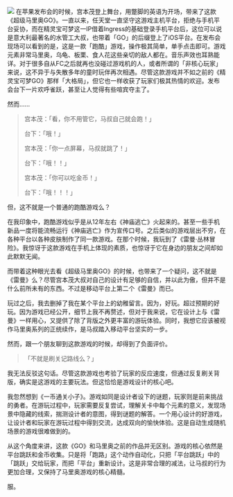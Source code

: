 ![](http://ww3.sinaimg.cn/large/006tNc79gw1fau5rolot1j30g4096ac4.jpg)
在苹果发布会的时候，宫本茂登上舞台，用蹩脚的英语为开场，带来了这款《超级马里奥GO》。一直以来，任天堂一直坚守这游戏主机平台，拒绝与手机平台妥协，而在精灵宝可梦这一IP借着Ingress的基础登录手机平台后，这位可以说是意大利最著名的水管工大叔，也带着「GO」的后缀登上了iOS平台。在发布会现场可以看到的是，这是一款「跑酷」游戏，操作极其简单，单手点击即可。游戏元素非常马里奥，乌龟、板栗、食人花这些亲切的敌人都在。音乐声效也耳熟能详。对于很多自从FC之后就再也没碰过游戏机的人，或者所谓的「非核心玩家」来说，这不异于与失散多年的童时玩伴再次相遇。尽管这款游戏并不如之前的《精灵宝可梦GO》那样「大格局」，但它也一样收获了玩家们极其热情的欢迎。发布会台下一片欢呼雀跃，甚至让人觉得有些喧宾夺主了。

然而……

>宫本茂：「看，你不用管它，马叔自己就会跑！」
>
>台下：「哦！」
>
>宫本茂：「你一点屏幕，马叔就跳了！」
>
>台下：「哦！！」
>
>宫本茂：「你可以吃金币！」
>
>台下：「哦！！！」
>

但，这不就是一个普通的跑酷游戏么？

在我印象中，跑酷游戏似乎是从12年左右《神庙逃亡》火起来的。甚至一些手机新品一度将能流畅运行《神庙逃亡》作为宣传口号。之后类似的游戏层出不穷，在各种平台以各种皮肤制作了同一款游戏。在那个时候，我玩到了《雷曼·丛林冒险》。我惊讶于这款游戏在手机上体现的素质，也惊讶于它在身边的朋友之间却如此默默无闻。

而带着这种眼光去看《超级马里奥GO》的时候，也带来了一个疑问，这不就是《雷曼》么？尽管宫本茂大叔对自己的设计有足够的自信，并以此为傲，但并不是什么前所未有的东西。不过是移动平台上第二个《雷曼》而已。

玩过之后，我去删掉了我在某个平台上的幼稚留言。因为，好玩。超过预期的好玩。因为游戏已经公开，细节上我不再赘述，但对于我来说，它在设计上与《雷曼》一样用心，又提供了除了背版之外更丰富的游玩体验。同时，我想它应该被视作马里奥系列的正统续作，是马叔踏入移动平台坚实的一步。

然而，跟一个朋友聊到这款游戏的时候，却得到了负面评价。
>「不就是刷关记路线么？」

我无法反驳这句话。尽管这款游戏也考验了玩家的反应速度，但通过反复刷关背版，确实是这游戏的主要玩法。但这恰恰是游戏设计的核心吧。

我忽然想到《一币通关小子》。游戏如同是设计者设下的谜题，玩家则是前来挑战的勇者。在游玩过程中，玩家需要反复尝试，理解关卡中每个元素的意义，发现场景中隐藏的线索，揣测设计者的意图，得到谜题的解答。一个用心设计的好游戏，让设计者和玩家在游玩过程中得到交流，达成双向的愉快体验。这是自动生成随机场景的游戏很难做到的。

从这个角度来讲，这款《GO》和马里奥之前的作品并无区别。游戏的核心依然是平台跳跃和金币收集。只是将「跑路」这个动作自动化，只把「平台跳跃」中的「跳跃」交给玩家，而把「平台」重新设计。这是非常合理的减法，让马叔的行为更加合理，又保持了马里奥游戏的核心精髓。

服。